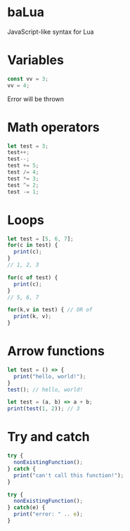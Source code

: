 # baLua
JavaScript-like syntax for Lua

# Variables
```js
const vv = 3;
vv = 4;
```
Error will be thrown

# Math operators
```js
let test = 3;
test++;
test--;
test += 5;
test /= 4;
test *= 3;
test ^= 2;
test -= 1;
```

# Loops
```js
let test = [5, 6, 7];
for(c in test) {
  print(c);
}
// 1, 2, 3

for(c of test) {
  print(c);
}
// 5, 6, 7

for(k,v in test) { // OR of
  print(k, v);
}
```

# Arrow functions
```js
let test = () => {
  print("hello, world!");
}
test(); // hello, world!

let test = (a, b) => a + b;
print(test(1, 2)); // 3
```

# Try and catch
```js
try {
  nonExistingFunction();
} catch {
  print("can't call this function!");
}

try {
  nonExistingFunction();
} catch(e) {
  print("error: " .. e);
}
```
